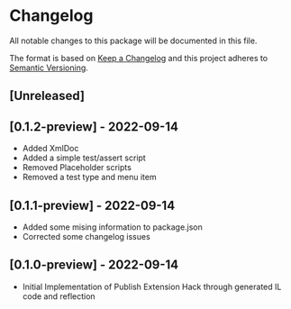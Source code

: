 # Changelog
All notable changes to this package will be documented in this file.

The format is based on [Keep a Changelog](http://keepachangelog.com/en/1.0.0/)
and this project adheres to [Semantic Versioning](http://semver.org/spec/v2.0.0.html).

## [Unreleased]

## [0.1.2-preview] - 2022-09-14
- Added XmlDoc
- Added a simple test/assert script
- Removed Placeholder scripts
- Removed a test type and menu item

## [0.1.1-preview] - 2022-09-14
- Added some mising information to package.json
- Corrected some changelog issues

## [0.1.0-preview] - 2022-09-14
- Initial Implementation of Publish Extension Hack through generated IL code and reflection
